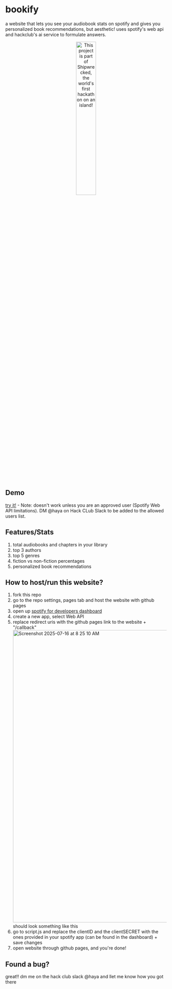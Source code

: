 # bookify
a website that lets you see your audiobook stats on spotify and gives you personalized book recommendations, but aesthetic! uses spotify's web api and hackclub's ai service to formulate answers.

<div align="center">
  <a href="https://shipwrecked.hackclub.com/?t=ghrm" target="_blank">
    <img src="https://hc-cdn.hel1.your-objectstorage.com/s/v3/739361f1d440b17fc9e2f74e49fc185d86cbec14_badge.png" 
         alt="This project is part of Shipwrecked, the world's first hackathon on an island!" 
         style="width: 35%;">
  </a>
</div>

## Demo
[try it!](aquaseals.github.io/bookify/) - Note: doesn't work unless you are an approved user (Spotify Web API limitations). DM @haya on Hack CLub Slack to be added to the allowed users list.

## Features/Stats
1. total audiobooks and chapters in your library
2. top 3 authors
3. top 5 genres
4. fiction vs non-fiction percentages
5. personalized book recommendations

## How to host/run this website?
1. fork this repo
2. go to the repo settings, pages tab and host the website with github pages
3. open up [spotify for developers dashboard](https://developer.spotify.com/dashboard)
4. create a new app, select Web API
5. replace redirect uris with the github pages link to the website + "/callback"
   <img width="1470" height="912" alt="Screenshot 2025-07-16 at 8 25 10 AM" src="https://github.com/user-attachments/assets/8d0979d3-69d7-466e-8b5d-367cfefb039b" />
   should look something like this
6. go to script.js and replace the clientID and the clientSECRET with the ones provided in your spotify app (can be found in the dashboard) + save changes
7. open website through github pages, and you're done!

## Found a bug?
great!! dm me on the hack club slack @haya and llet me know how you got there
